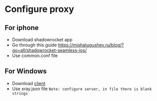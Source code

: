 # Configure proxy

## For iphone
- Download shadowrocket app
- Go through this guide https://mishatugushev.ru/blog/?go=all/shadowrocket-seamless-ios/
- Use common.conf file

## For Windows
- Download [client](https://github.com/InvisibleManVPN/InvisibleMan-XRayClient)
- Use xray.json file
  `Note: configure server, in file there is blank strings`
